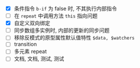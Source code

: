 - [x] 条件指令 `b-if` 为 false 时, 不其执行内部指令
- [ ] 在 `repeat` 中调用方法 `this` 指向问题
- [x] 自定义双向绑定
- [ ] 同步数组多实例时, 内部的更新的同步问题
- [ ] 移除反模式的原型属性默认值特性 `$data, $watchers`
- [ ] transition
- [ ] 多元素 repeat
- [ ] 文档, 文档, 测试, 测试
